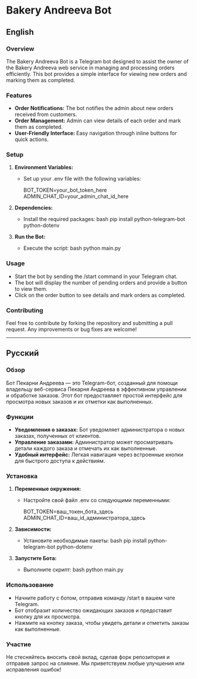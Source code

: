 # Bakery Andreeva Bot

## English

### Overview

The Bakery Andreeva Bot is a Telegram bot designed to assist the owner of the Bakery Andreeva web service in managing and processing orders efficiently. This bot provides a simple interface for viewing new orders and marking them as completed.

### Features

- **Order Notifications:** The bot notifies the admin about new orders received from customers.
- **Order Management:** Admin can view details of each order and mark them as completed.
- **User-Friendly Interface:** Easy navigation through inline buttons for quick actions.

### Setup

1. **Environment Variables:** 
   - Set up your .env file with the following variables:
     
     BOT_TOKEN=your_bot_token_here
     ADMIN_CHAT_ID=your_admin_chat_id_here
     
2. **Dependencies:**
   - Install the required packages:
     bash
     pip install python-telegram-bot python-dotenv
     
3. **Run the Bot:**
   - Execute the script:
     bash
     python main.py
     
### Usage

- Start the bot by sending the /start command in your Telegram chat.
- The bot will display the number of pending orders and provide a button to view them.
- Click on the order button to see details and mark orders as completed.

### Contributing

Feel free to contribute by forking the repository and submitting a pull request. Any improvements or bug fixes are welcome!

---

## Русский

### Обзор

Бот Пекарни Андреева — это Telegram-бот, созданный для помощи владельцу веб-сервиса Пекарня Андреева в эффективном управлении и обработке заказов. Этот бот предоставляет простой интерфейс для просмотра новых заказов и их отметки как выполненных.

### Функции

- **Уведомления о заказах:** Бот уведомляет администратора о новых заказах, полученных от клиентов.
- **Управление заказами:** Администратор может просматривать детали каждого заказа и отмечать их как выполненные.
- **Удобный интерфейс:** Легкая навигация через встроенные кнопки для быстрого доступа к действиям.

### Установка

1. **Переменные окружения:** 
   - Настройте свой файл .env со следующими переменными:
     
     BOT_TOKEN=ваш_токен_бота_здесь
     ADMIN_CHAT_ID=ваш_id_администратора_здесь
     
2. **Зависимости:**
   - Установите необходимые пакеты:
     bash
     pip install python-telegram-bot python-dotenv
     
3. **Запустите Бота:**
   - Выполните скрипт:
     bash
     python main.py
     
### Использование

- Начните работу с ботом, отправив команду /start в вашем чате Telegram.
- Бот отобразит количество ожидающих заказов и предоставит кнопку для их просмотра.
- Нажмите на кнопку заказа, чтобы увидеть детали и отметить заказы как выполненные.

### Участие

Не стесняйтесь вносить свой вклад, сделав форк репозитория и отправив запрос на слияние. Мы приветствуем любые улучшения или исправления ошибок!
